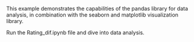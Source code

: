 This example demonstrates the capabilities of the pandas library for data analysis, in combination with the seaborn and matplotlib visualization library.

Run the Rating_dif.ipynb file and dive into data analysis.
